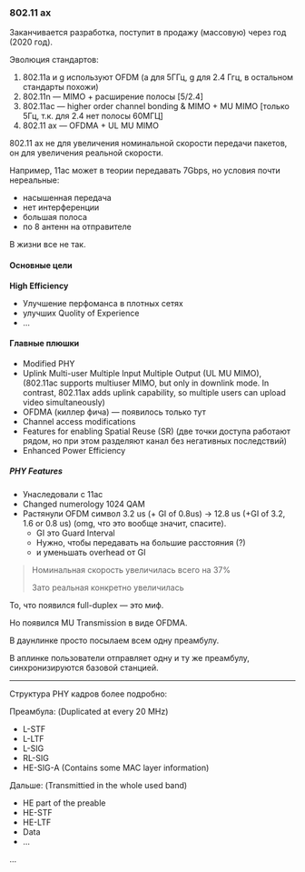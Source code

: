 ### 802.11 ax

Заканчивается разработка, поступит в продажу (массовую) через год (2020 год).

Эволюция стандартов:

1. 802.11a и g используют OFDM (a для 5ГГц, g для 2.4 Ггц, в остальном стандарты похожи)
2. 802.11n — MIMO + расширение полосы [5/2.4]
3. 802.11ac — higher order channel bonding & MIMO + MU MIMO [только 5Гц, т.к. для 2.4 нет полосы 60МГЦ]
4. 802.11 ax — OFDMA + UL MU MIMO

802.11 ax не для увеличения номинальной скорости передачи пакетов, он для увеличения реальной скорости.

Например, 11ac может в теории передавать 7Gbps, но условия почти нереальные:

- насышенная передача
- нет интерференции
- большая полоса
- по 8 антенн на отправителе

В жизни все не так.

#### Основные цели

**High Efficiency**

- Улучшение перфоманса в плотных сетях
- улучших Quolity of Experience
- ...

#### Главные плюшки

- Modified PHY
- Uplink Multi-user Multiple Input Multiple Output (UL MU MIMO), (802.11ac supports multiuser MIMO, but only in downlink mode. In contrast, 802.11ax adds uplink capability, so multiple users can upload video simultaneously)
- OFDMA (киллер фича) — появилось только тут
- Channel access modifications
- Features for enabling Spatial Reuse (SR) (две точки доступа работают рядом, но при этом разделяют канал без негативных последствий)
- Enhanced Power Efficiency

##### PHY Features

- Унаследовали с 11ac
- Changed numerology 1024 QAM
- Растянули OFDM символ 3.2 us (+ GI of 0.8us) -> 12.8 us (+GI of 3.2, 1.6 or 0.8 us) (omg, что это вообще значит, спасите).
  - GI это Guard Interval
  - Нужно, чтобы передавать на большие расстояния (?)
  - и уменьшать overhead от GI

> Номинальная скорость увеличилась всего на 37%
>
> Зато реальная конкретно увеличилась

То, что появился full-duplex — это миф.

Но появился MU Transmission в виде OFDMA.

В даунлинке просто посылаем всем одну преамбулу.

В аплинке пользователи отправляет одну и ту же преамбулу, синхронизируются базовой станцией.

------



Структура PHY кадров более подробно:

Преамбула: (Duplicated at every 20 MHz)

- L-STF
- L-LTF
- L-SIG
- RL-SIG
- HE-SIG-A (Contains some MAC layer information)

Дальше: (Transmittied in the whole used band)

- HE part of the preable
- HE-STF
- HE-LTF
- Data
- ...

 

…